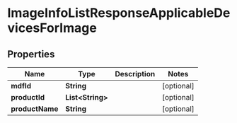 
# ImageInfoListResponseApplicableDevicesForImage

## Properties
Name | Type | Description | Notes
------------ | ------------- | ------------- | -------------
**mdfId** | **String** |  |  [optional]
**productId** | **List&lt;String&gt;** |  |  [optional]
**productName** | **String** |  |  [optional]



